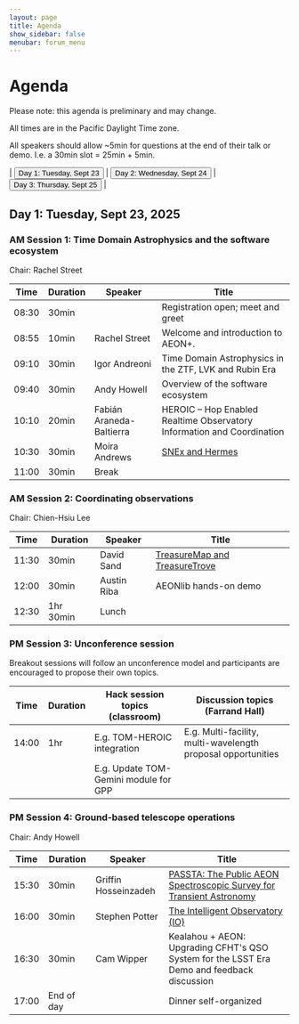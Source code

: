 ```yaml
---
layout: page
title: Agenda
show_sidebar: false
menubar: forum_menu
---
```


# Agenda
Please note: this agenda is preliminary and may change. 

All times are in the Pacific Daylight Time zone.  

All speakers should allow ~5min for questions at the end of their talk or demo.  I.e. a 30min slot = 25min + 5min. 

| <a href="/observatories_forum/agenda/"><button type="button">Day 1: Tuesday, Sept 23</button></a> | <a href="/observatories_forum/agenda2/"><button type="button">Day 2: Wednesday, Sept 24</button></a> | <a href="/observatories_forum/agenda3/"><button type="button">Day 3: Thursday, Sept 25</button></a> |

## Day 1: Tuesday, Sept 23, 2025
### AM Session 1: Time Domain Astrophysics and the software ecosystem
Chair: Rachel Street

| Time   | Duration | Speaker                   | Title                                                                                                    |
|--------| -------- |---------------------------|----------------------------------------------------------------------------------------------------------|
| 08:30  | 30min   |                           | Registration open; meet and greet                                                                        |
| 08:55	 | 10min	  | Rachel Street	            | Welcome and introduction to AEON+.                                                                       |
| 09:10	 | 30min	| Igor Andreoni	            | Time Domain Astrophysics in the ZTF, LVK and Rubin Era                                                   |
| 09:40	 | 30min	| Andy Howell	              | Overview of the software ecosystem                                                                       |
| 10:10	 | 20min	| Fabián Araneda-Baltierra	 | HEROIC – Hop Enabled Realtime Observatory Information and Coordination                                   |
| 10:30	 | 30min	| Moira Andrews	            | [SNEx and Hermes](https://drive.google.com/file/d/1OW7iVM4deZehR-5NgVL8HxZ47MBabSUY/view?usp=drive_link) |
| 11:00  | 30min | Break                     |

### AM Session 2: Coordinating observations				
Chair: Chien-Hsiu Lee

| Time  | Duration | Speaker | Title                                                                                                                  |
|-------| -------- | ------- |------------------------------------------------------------------------------------------------------------------------|
| 11:30	| 30min	| David Sand	| [TreasureMap and TreasureTrove](https://drive.google.com/file/d/1jhsnfmp0cbvJ-mJUs3aP0YHiSf0LJ7WL/view?usp=drive_link) |
| 12:00	| 30min	| Austin Riba	| AEONlib hands-on demo                                                                                                  |
| 12:30	| 1hr 30min	| Lunch			|

### PM Session 3: Unconference session
Breakout sessions will follow an unconference model and participants are encouraged to propose their own topics.

| Time  | Duration | Hack session topics (classroom)          | Discussion topics (Farrand Hall)	                                 |
|-------| -------- |------------------------------------------|-------------------------------------------------------------------|
| 14:00	| 1hr 	| E.g. TOM-HEROIC integration	             | E.g. Multi-facility, multi-wavelength proposal opportunities 				 |
| 		| 		| E.g. Update TOM-Gemini module for GPP			 |                                                                   |	

### PM Session 4: Ground-based telescope operations							
Chair: Andy Howell

| Time  | Duration | Speaker | Title                                                                                                                                                                            |
|-------| -------- | ------- |----------------------------------------------------------------------------------------------------------------------------------------------------------------------------------|
| 15:30	| 30min	| Griffin Hosseinzadeh	| [PASSTA: The Public AEON Spectroscopic Survey for Transient Astronomy](https://drive.google.com/file/d/14__IB0kawbnPj9zdQI1JH_UgI7oOogdt/view?usp=drive_link)	                   |				
| 16:00	| 30min	| Stephen Potter	| [The Intelligent Observatory (IO)](https://docs.google.com/presentation/d/1rJFxBMwJHG9oqfyeB77omSM9GXN9_sju/edit?usp=drive_link&ouid=116755335466254621154&rtpof=true&sd=true) 	 |	
| 16:30	| 30min	| Cam Wipper	| Kealahou + AEON: Upgrading CFHT's QSO System for the LSST Era	Demo and feedback discussion	                                                                                      |			
| 17:00	| End of day   | | Dinner self-organized		                                                                                                                                                          |